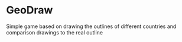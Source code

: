 # GeoDraw
Simple game based on drawing the outlines of different countries and comparison drawings to the real outline
